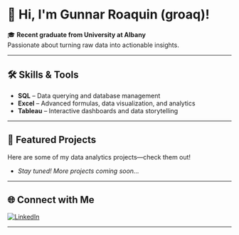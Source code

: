 # 👋 Hi, I'm Gunnar Roaquin (groaq)!

🎓 **Recent graduate from University at Albany**  
Passionate about turning raw data into actionable insights.

---

## 🛠️ Skills & Tools

- **SQL** – Data querying and database management
- **Excel** – Advanced formulas, data visualization, and analytics
- **Tableau** – Interactive dashboards and data storytelling

---

## 🚀 Featured Projects

Here are some of my data analytics projects—check them out!

<!--
To showcase your repositories, add them here as Markdown links.  
Example format:
- [Project Name](https://github.com/groaq/project-repo) – Short project description.
-->

- _Stay tuned! More projects coming soon..._

---

## 🌐 Connect with Me

[![LinkedIn](https://img.shields.io/badge/LinkedIn-Gunnar%20Roaquin-blue?logo=linkedin&style=for-the-badge)](https://www.linkedin.com/in/gunnar-roaquin/)

---

<!--
Feel free to update with more projects, fun facts, or a personal motto!
-->

